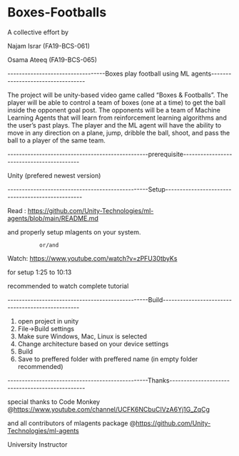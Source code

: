 # Boxes-Footballs

A collective effort by

Najam Israr (FA19-BCS-061)

Osama Ateeq (FA19-BCS-065)


----------------------------------Boxes play football using ML agents----------------------------------


The project will be unity-based video game called “Boxes & Footballs”. The player will be able to control a team of boxes (one at a time) to get the ball inside the opponent goal post. The opponents will be a team of Machine Learning Agents that will learn from reinforcement learning algorithms and the user’s past plays. The player and the ML agent will have the ability to move in any direction on a plane, jump, dribble the ball, shoot, and pass the ball to a player of the same team.

-------------------------------------------------prerequisite------------------------------------------

Unity (prefered newest version)

-------------------------------------------------Setup-------------------------------------------------

Read : https://github.com/Unity-Technologies/ml-agents/blob/main/README.md

and properly setup mlagents on your system.

              or/and
              
Watch: https://www.youtube.com/watch?v=zPFU30tbyKs

for setup 1:25 to 10:13

recommended to watch complete tutorial

-------------------------------------------------Build-------------------------------------------------

1) open project in unity
2) File->Build settings 
3) Make sure Windows, Mac, Linux is selected 
4) Change architecture based on your device settings 
5) Build 
6) Save to preffered folder with preffered name (in empty folder recommended)

-------------------------------------------------Thanks------------------------------------------------

special thanks to Code Monkey @https://www.youtube.com/channel/UCFK6NCbuCIVzA6Yj1G_ZqCg

and all contributors of mlagents package @https://github.com/Unity-Technologies/ml-agents

University Instructor
